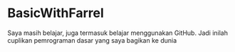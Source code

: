 # BasicWithFarrel
Saya masih belajar, juga termasuk belajar menggunakan GitHub. Jadi inilah cuplikan pemrograman dasar yang saya bagikan ke dunia
